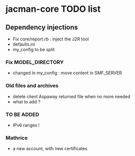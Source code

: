 # jacman-core TODO list

## Dependency injections
* Fix core/report.rb : inject the J2R tool
* defaults.ini
* my_config to be split

### Fix MODEL_DIRECTORY
* changed in my_config : move content in SMF_SERVER

### Old files and archives
* delete client Aspaway returned file when no more needed
* what to add ?

### TO BE ADDED
* IPv6 ranges !

### Mathrice
* a new account, with new certificates
